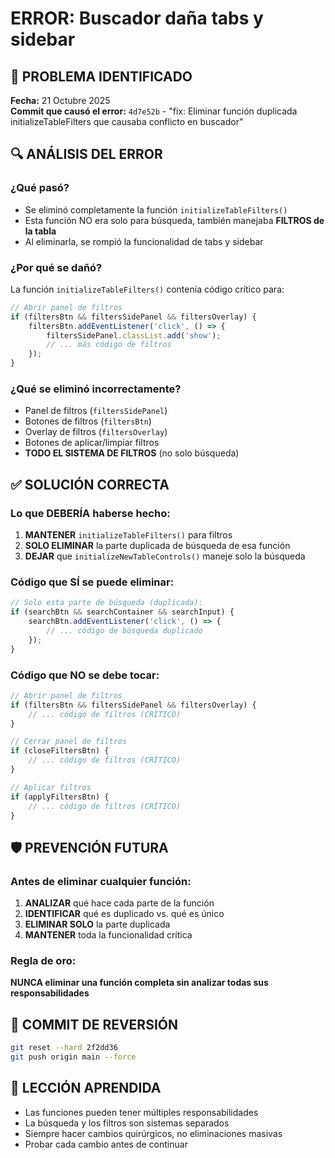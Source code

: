 # ERROR: Buscador daña tabs y sidebar

## 🚨 PROBLEMA IDENTIFICADO
**Fecha:** 21 Octubre 2025  
**Commit que causó el error:** `4d7e52b` - "fix: Eliminar función duplicada initializeTableFilters que causaba conflicto en buscador"

## 🔍 ANÁLISIS DEL ERROR

### ¿Qué pasó?
- Se eliminó completamente la función `initializeTableFilters()`
- Esta función NO era solo para búsqueda, también manejaba **FILTROS de la tabla**
- Al eliminarla, se rompió la funcionalidad de tabs y sidebar

### ¿Por qué se dañó?
La función `initializeTableFilters()` contenía código crítico para:
```javascript
// Abrir panel de filtros
if (filtersBtn && filtersSidePanel && filtersOverlay) {
    filtersBtn.addEventListener('click', () => {
        filtersSidePanel.classList.add('show');
        // ... más código de filtros
    });
}
```

### ¿Qué se eliminó incorrectamente?
- Panel de filtros (`filtersSidePanel`)
- Botones de filtros (`filtersBtn`) 
- Overlay de filtros (`filtersOverlay`)
- Botones de aplicar/limpiar filtros
- **TODO EL SISTEMA DE FILTROS** (no solo búsqueda)

## ✅ SOLUCIÓN CORRECTA

### Lo que DEBERÍA haberse hecho:
1. **MANTENER** `initializeTableFilters()` para filtros
2. **SOLO ELIMINAR** la parte duplicada de búsqueda de esa función
3. **DEJAR** que `initializeNewTableControls()` maneje solo la búsqueda

### Código que SÍ se puede eliminar:
```javascript
// Solo esta parte de búsqueda (duplicada):
if (searchBtn && searchContainer && searchInput) {
    searchBtn.addEventListener('click', () => {
        // ... código de búsqueda duplicado
    });
}
```

### Código que NO se debe tocar:
```javascript
// Abrir panel de filtros
if (filtersBtn && filtersSidePanel && filtersOverlay) {
    // ... código de filtros (CRÍTICO)
}

// Cerrar panel de filtros  
if (closeFiltersBtn) {
    // ... código de filtros (CRÍTICO)
}

// Aplicar filtros
if (applyFiltersBtn) {
    // ... código de filtros (CRÍTICO)
}
```

## 🛡️ PREVENCIÓN FUTURA

### Antes de eliminar cualquier función:
1. **ANALIZAR** qué hace cada parte de la función
2. **IDENTIFICAR** qué es duplicado vs. qué es único
3. **ELIMINAR SOLO** la parte duplicada
4. **MANTENER** toda la funcionalidad crítica

### Regla de oro:
**NUNCA eliminar una función completa sin analizar todas sus responsabilidades**

## 🔄 COMMIT DE REVERSIÓN
```bash
git reset --hard 2f2dd36
git push origin main --force
```

## 📝 LECCIÓN APRENDIDA
- Las funciones pueden tener múltiples responsabilidades
- La búsqueda y los filtros son sistemas separados
- Siempre hacer cambios quirúrgicos, no eliminaciones masivas
- Probar cada cambio antes de continuar
